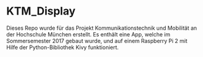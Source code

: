 # KTM_Display
Dieses Repo wurde für das Projekt Kommunikationstechnik und Mobilität an der Hochschule München erstellt.
Es enthält eine App, welche im Sommersemester 2017 gebaut wurde, und auf einem Raspberry Pi 2 mit Hilfe der Python-Bibliothek Kivy funktioniert.
